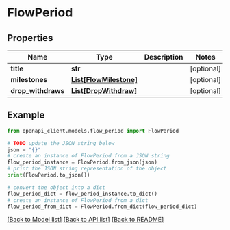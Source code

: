 # FlowPeriod


## Properties

Name | Type | Description | Notes
------------ | ------------- | ------------- | -------------
**title** | **str** |  | [optional] 
**milestones** | [**List[FlowMilestone]**](FlowMilestone.md) |  | [optional] 
**drop_withdraws** | [**List[DropWithdraw]**](DropWithdraw.md) |  | [optional] 

## Example

```python
from openapi_client.models.flow_period import FlowPeriod

# TODO update the JSON string below
json = "{}"
# create an instance of FlowPeriod from a JSON string
flow_period_instance = FlowPeriod.from_json(json)
# print the JSON string representation of the object
print(FlowPeriod.to_json())

# convert the object into a dict
flow_period_dict = flow_period_instance.to_dict()
# create an instance of FlowPeriod from a dict
flow_period_from_dict = FlowPeriod.from_dict(flow_period_dict)
```
[[Back to Model list]](../README.md#documentation-for-models) [[Back to API list]](../README.md#documentation-for-api-endpoints) [[Back to README]](../README.md)


